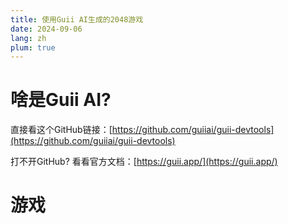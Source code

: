 ```yaml
---
title: 使用Guii AI生成的2048游戏
date: 2024-09-06
lang: zh
plum: true
---
```


# 啥是Guii AI?

直接看这个GitHub链接：[https://github.com/guiiai/guii-devtools](https://github.com/guiiai/guii-devtools)

打不开GitHub? 看看官方文档：[https://guii.app/](https://guii.app/)

# 游戏

<div >
    <Game2048 />
</div>
